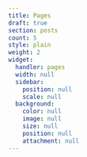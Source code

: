 ```yaml
---
title: Pages
draft: true
section: posts
count: 5
style: plain
weight: 2
widget:
  handler: pages
  width: null
  sidebar:
    position: null
    scale: null
  background:
    color: null
    image: null
    size: null
    position: null
    attachment: null
---
```

